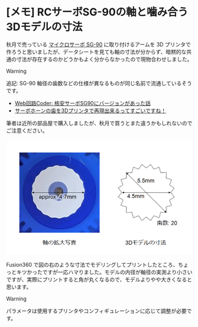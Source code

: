 # [メモ] RCサーボSG-90の軸と噛み合う3Dモデルの寸法

秋月で売っている [マイクロサーボ SG-90](https://akizukidenshi.com/catalog/g/g108761/) に取り付けるアームを 3D プリンタで作ろうと思いましたが、データシートを見ても軸の寸法が分からず、暗黙的な共通の寸法が存在するのかどうかもよく分からなかったので現物合わせしました。

> [!WARNING]
> 追記: SG-90 軸径の歯数などの仕様が異なるものが同じ名前で流通しているそうです。
> 
> - [Web回路Coder: 格安サーボSG90にバージョンがあった話](https://aoica.blogspot.com/2017/03/sg90.html)
> - [サーボホーンの歯を3Dプリンタで再現出来るってすごいですね！](https://burariweb.info/gadget/3d-printer/sg90-servo-horn-modeling.html)
> 
> 筆者は近所の部品屋で購入しましたが、秋月で買うとまた違うかもしれないのでご注意ください。

![](./dimension.png)

Fusion360 で図の右のような寸法でモデリングしてプリントしたところ、ちょっとキツかったですが一応ハマりました。モデルの内径が軸径の実測より小さいですが、実際にプリントすると角が丸くなるので、モデルよりやや大きくなると思います。

> [!WARNING]
> パラメータは使用するプリンタやコンフィギュレーションに応じて調整が必要です。
